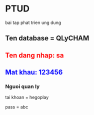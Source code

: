 # PTUD

bai tap phat trien ung dung

## Ten database = QLyCHAM

<h2 style = "color: red">Ten dang nhap: <strong>sa</strong></h2>
<h2 style = "color: blue">Mat khau: <strong>123456</strong></h2>

### Nguoi quan ly
tai khoan = hegoplay

pass = abc